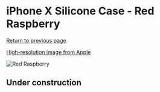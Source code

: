 # iPhone X Silicone Case - Red Raspberry

[Return to previous page](/iphone_x)

[High-resolution image from Apple](https://store.storeimages.cdn-apple.com/8756/as-images.apple.com/is/MRG12?wid=4500&hei=4500&fmt=png)

<div style="width: 512px"><img src="/almost_uncompressed/MRG12.webp" alt="Red Raspberry"></div>

## Under construction
